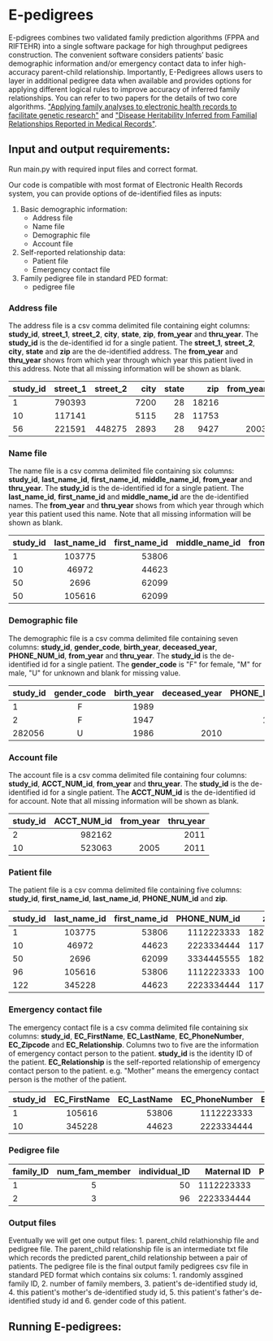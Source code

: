 
# E-pedigrees

E-pdigrees combines two validated family prediction algorithms (FPPA and RIFTEHR) into a single software package for high throughput pedigrees construction. The convenient software considers patients’ basic demographic information and/or emergency contact data to infer high-accuracy parent-child relationship. Importantly, E-Pedigrees allows users to layer in additional pedigree data when available and provides options for applying different logical rules to improve accuracy of inferred family relationships. You can refer to two papers for the details of two core algorithms. ["Applying family analyses to electronic health
records to facilitate genetic research"](https://academic.oup.com/bioinformatics/article/34/4/635/4158031) and ["Disease Heritability Inferred from Familial Relationships Reported in Medical Records"](https://www.cell.com/cell/pdf/S0092-8674(18)30525-7.pdf).



## Input and output requirements:

Run main.py with required input files and correct format.

Our code is compatible with most format of Electronic Health Records system, you can provide options of de-identified files as inputs:
1. Basic demographic information:
   - Address file
   - Name file
   - Demographic file
   - Account file
2. Self-reported relationship data:
   - Patient file
   - Emergency contact file
3. Family pedigree file in standard PED format:
   - pedigree file
  

### Address file

The address file is a csv comma delimited file containing eight columns: **study_id**, **street_1**, **street_2**, **city**, **state**, **zip**, **from_year** and **thru_year**. The **study_id** is the de-identified id for a single patient. The **street_1**, **street_2**, **city**, **state** and **zip** are the de-identified address. The **from_year** and **thru_year** shows from which year through which year this patient lived in this address. Note that all missing information will be shown as blank.


| study_id      | street_1      | street_2  | city   | state   | zip   | from_year   | thru_year   |
| ------------- |:-------------:| ---------:| ------:|--------:|------:|------------:|------------:|
| 1             | 790393        |           | 7200   | 28      | 18216 |             |             |
| 10            | 117141        |           | 5115   | 28      | 11753 |             | 2005        |
| 56            | 221591        | 448275    | 2893   | 28      | 9427  | 2003        | 2011        |


### Name file

The name file is a csv comma delimited file containing six columns: **study_id**, **last_name_id**, **first_name_id**, **middle_name_id**, **from_year** and **thru_year**. The **study_id** is the de-identified id for a single patient. The **last_name_id**, **first_name_id** and **middle_name_id** are the de-identified names. The **from_year** and **thru_year** shows from which year through which year this patient used this name. Note that all missing information will be shown as blank.


| study_id | last_name_id   | first_name_id  | middle_name_id   | from_year   | thru_year   |
| ---------|:--------------:| --------------:| ----------------:|------------:|------------:|
| 1        | 103775         | 53806          |                  |             |             |
| 10       | 46972          | 44623          |                  | 2005        | 2011        |
| 50       | 2696           | 62099          |                  | 1997        | 2007        |
| 50       | 105616         | 62099          |                  |             | 1997        |


### Demographic file

The demographic file is a csv comma delimited file containing seven columns: **study_id**, **gender_code**, **birth_year**, **deceased_year**, **PHONE_NUM_id**, **from_year** and **thru_year**. The **study_id** is the de-identified id for a single patient. The **gender_code** is "F" for female, "M" for male, "U" for unknown and blank for missing value.

| study_id | gender_code   | birth_year  | deceased_year   | PHONE_NUM_id   | from_year   | thru_year   |
| -------- |:-------------:| -----------:| ---------------:|---------------:|------------:|------------:|
| 1        | F             | 1989        |                 |                |             |             |
| 2        | F             | 1947        |                 | 134271         |             | 2011        |
| 282056   | U             | 1986        | 2010            |                |             |             |


### Account file
 
The account file is a csv comma delimited file containing four columns: **study_id**, **ACCT_NUM_id**, **from_year** and **thru_year**. The **study_id** is the de-identified id for a single patient. The **ACCT_NUM_id** is the de-identified id for account. Note that all missing information will be shown as blank.

| study_id | ACCT_NUM_id   | from_year   | thru_year   |
| -------- |--------------:|------------:|------------:|
| 2        | 982162        |             | 2011        |
| 10       | 523063        | 2005        | 2011        |


### Patient file

The patient file is a csv comma delimited file containing five columns: **study_id**, **first_name_id**, **last_name_id**, **PHONE_NUM_id** and **zip**.

| study_id | last_name_id   | first_name_id  |  PHONE_NUM_id    |     zip     |
| ---------|:--------------:| --------------:| ----------------:|------------:|
| 1        | 103775         | 53806          |    1112223333    |    18216    |
| 10       | 46972          | 44623          |    2223334444    |    11753    | 
| 50       | 2696           | 62099          |    3334445555    |    18216    |
| 96       | 105616         | 53806          |    1112223333    |    10032    |
| 122      | 345228         | 44623          |    2223334444    |    11753    |


### Emergency contact file

The emergency contact file is a csv comma delimited file containing six columns: **study_id**, **EC_FirstName**, **EC_LastName**, **EC_PhoneNumber**, **EC_Zipcode** and **EC_Relationship**. Columns two to five are the information of emergency contact person to the patient. **study_id** is the identity ID of the patient. **EC_Relationship** is the self-reported relationship of emergency contact person to the patient. e.g. "Mother" means the emergency contact person is the mother of the patient.

| study_id | EC_FirstName   | EC_LastName    | EC_PhoneNumber   | EC_Zipcode  | EC_Relationship  |
| ---------|:--------------:| --------------:| ----------------:|------------:|-----------------:|
| 1        | 105616         | 53806          |     1112223333   |    18216    |      Mother      |
| 10       | 345228         | 44623          |     2223334444   |    11753    |      Father      |


### Pedigree file

| family_ID | num_fam_member | individual_ID  |   Maternal ID    | Paternal_ID |    Gender   |
| --------- |:--------------:| --------------:| ----------------:|------------:|------------:|
| 1         |        5       |      50        |     1112223333   |    18216    |      M      |
| 2         |        3       |      96        |     2223334444   |    11753    |      F      |


### Output files

Eventually we will get one output files: 1. parent_child relathionship file and pedigree file.
The parent_child relationship file is an intermediate txt file which records the predicted parent_child relationship between a pair of patients. The pedigree file is the final output family pedigrees csv file in standard PED format which contains six colums: 1. randomly assgined family ID, 2. number of family members, 3. patient's de-identified study id, 4. this patient's mother's de-identified study id, 5. this patient's father's de-identified study id and 6. gender code of this patient.


## Running E-pedigrees:
